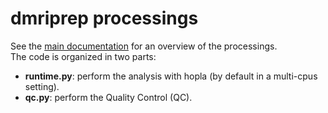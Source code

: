 # dmriprep processings

See the [main documentation](https://github.com/rlink7/rlink_mri/blob/main/README.md) for an overview of the processings.  
The code is organized in two parts:
* **runtime.py**: perform the analysis with hopla (by default in a multi-cpus setting).
* **qc.py**: perform the Quality Control (QC).
